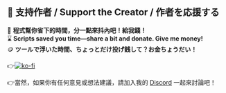 ## 💸 支持作者 / Support the Creator / 作者を応援する

🧠 **程式幫你省下的時間，分一點來抖內吧！給我錢！**  
⌛ **Scripts saved you time—share a bit and donate. Give me money!**  
🪙 **ツールで浮いた時間、ちょっとだけ投げ銭して？お金ちょうだい！**

👉[![ko-fi](https://ko-fi.com/img/githubbutton_sm.svg)](https://ko-fi.com/B0B51FBVA8)

👉當然，如果你有任何意見或想法建議，請加入我的 [Discord](https://discord.gg/72Kbs4WPPn) 一起來討論吧！
